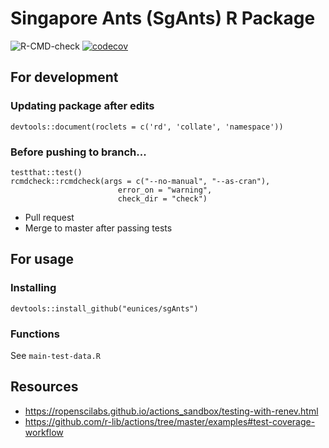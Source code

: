 # Singapore Ants (SgAnts) R Package

![R-CMD-check](https://github.com/eunices/sgAnts/workflows/R-CMD-check/badge.svg)
[![codecov](https://codecov.io/gh/eunices/sgAnts/branch/master/graph/badge.svg)](https://codecov.io/gh/eunices/sgAnts)

## For development

### Updating package after edits

```
devtools::document(roclets = c('rd', 'collate', 'namespace'))
```

### Before pushing to branch...

```
testthat::test()
rcmdcheck::rcmdcheck(args = c("--no-manual", "--as-cran"), 
                        error_on = "warning",
                        check_dir = "check")
```

- Pull request
- Merge to master after passing tests

## For usage

### Installing 
```
devtools::install_github("eunices/sgAnts") 
```

### Functions

See `main-test-data.R`


## Resources

- https://ropenscilabs.github.io/actions_sandbox/testing-with-renev.html
- https://github.com/r-lib/actions/tree/master/examples#test-coverage-workflow